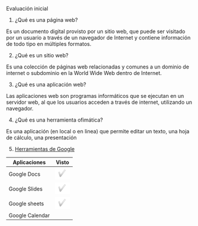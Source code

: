 Evaluación inicial
1. ¿Qué es una página web?

Es un documento digital provisto por un sitio web, que puede ser visitado por un usuario a través de un navegador de Internet y contiene información de todo tipo en múltiples formatos.

2. ¿Qué es un sitio web?

Es una colección de páginas web relacionadas y comunes a un dominio de internet o subdominio en la World Wide Web dentro de Internet.

3. ¿Qué es una aplicación web?

Las aplicaciones web son programas informáticos que se ejecutan en un servidor web, al que los usuarios acceden a través de internet, utilizando un navegador.

4. ¿Qué es una herramienta ofimática?

Es una aplicación (en local o en linea) que permite editar un texto, una hoja de cálculo, una
presentación

5. [Herramientas de Google](https://www.google.com/intl/es-419/chrome/browser-tools/)

| **Aplicaciones** | **Visto** |
| ----------------|:----------:|
| Google Docs | ![alt text](https://github.com/polesteban/SMX2_M08_UF1_A2/blob/main/check.PNG "Imágen check")|
| Google Slides | ![alt text](https://github.com/polesteban/SMX2_M08_UF1_A2/blob/main/check.PNG "Imágen check")|
| Google sheets | ![alt text](https://github.com/polesteban/SMX2_M08_UF1_A2/blob/main/check.PNG "Imágen check")|
| Google Calendar | 
